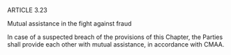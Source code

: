 ARTICLE 3.23


Mutual assistance in the fight against fraud


In case of a suspected breach of the provisions of this Chapter, the Parties shall provide each other with mutual assistance, in accordance with CMAA.
